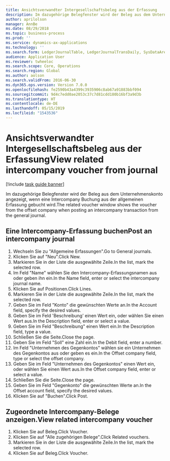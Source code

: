 ```yaml
---
title: Ansichtsverwandter Intergesellschaftsbeleg aus der Erfassung
description: Im dazugehörige Belegfenster wird der Beleg aus dem Unternehmenskonto angezeigt, wenn eine Intercompany Buchung aus der allgemeinen Erfassung gebucht wird.
author: aprilolson
manager: AnnBe
ms.date: 08/29/2018
ms.topic: business-process
ms.prod: ''
ms.service: dynamics-ax-applications
ms.technology: ''
ms.search.form: LedgerJournalTable, LedgerJournalTransDaily, SysDataAreaSelectLookup, LedgerTransVoucher, LedgerTransRelatedVouchers
audience: Application User
ms.reviewer: twheeloc
ms.search.scope: Core, Operations
ms.search.region: Global
ms.author: aolson
ms.search.validFrom: 2016-06-30
ms.dyn365.ops.version: Version 7.0.0
ms.openlocfilehash: fe2590b43a4399c3935906c8ab67a91883bbf094
ms.sourcegitcommit: 9d4c7edd0ae2053c37c7d81cdd180b16bf3a9d3b
ms.translationtype: HT
ms.contentlocale: de-DE
ms.lasthandoff: 05/15/2019
ms.locfileid: "1543536"
---
```

# <a name="view-related-intercompany-voucher-from-journal"></a><span data-ttu-id="c0a82-103">Ansichtsverwandter Intergesellschaftsbeleg aus der Erfassung</span><span class="sxs-lookup"><span data-stu-id="c0a82-103">View related intercompany voucher from journal</span></span>

[!include [task guide banner](../../includes/task-guide-banner.md)]

<span data-ttu-id="c0a82-104">Im dazugehörige Belegfenster wird der Beleg aus dem Unternehmenskonto angezeigt, wenn eine Intercompany Buchung aus der allgemeinen Erfassung gebucht wird.</span><span class="sxs-lookup"><span data-stu-id="c0a82-104">The related voucher window shows the voucher from the offset company when posting an intercompany transaction from the general journal.</span></span>


## <a name="post-an-intercompany-journal"></a><span data-ttu-id="c0a82-105">Eine Intercompany-Erfassung buchen</span><span class="sxs-lookup"><span data-stu-id="c0a82-105">Post an intercompany journal</span></span>
1. <span data-ttu-id="c0a82-106">Wechseln Sie zu "Allgemeine Erfassungen".</span><span class="sxs-lookup"><span data-stu-id="c0a82-106">Go to General journals.</span></span>
2. <span data-ttu-id="c0a82-107">Klicken Sie auf "Neu".</span><span class="sxs-lookup"><span data-stu-id="c0a82-107">Click New.</span></span>
3. <span data-ttu-id="c0a82-108">Markieren Sie in der Liste die ausgewählte Zeile.</span><span class="sxs-lookup"><span data-stu-id="c0a82-108">In the list, mark the selected row.</span></span>
4. <span data-ttu-id="c0a82-109">Im Feld "Name" wählen Sie den Intercompany-Erfassungsnamen aus oder geben ihn ein.</span><span class="sxs-lookup"><span data-stu-id="c0a82-109">In the Name field, enter or select the intercompany journal name.</span></span>
5. <span data-ttu-id="c0a82-110">Klicken Sie auf Positionen.</span><span class="sxs-lookup"><span data-stu-id="c0a82-110">Click Lines.</span></span>
6. <span data-ttu-id="c0a82-111">Markieren Sie in der Liste die ausgewählte Zeile.</span><span class="sxs-lookup"><span data-stu-id="c0a82-111">In the list, mark the selected row.</span></span>
7. <span data-ttu-id="c0a82-112">Geben Sie im Feld "Konto" die gewünschten Werte an.</span><span class="sxs-lookup"><span data-stu-id="c0a82-112">In the Account field, specify the desired values.</span></span>
8. <span data-ttu-id="c0a82-113">Geben Sie im Feld 'Beschreibung' einen Wert ein, oder wählen Sie einen Wert aus.</span><span class="sxs-lookup"><span data-stu-id="c0a82-113">In the Description field, enter or select a value.</span></span>
9. <span data-ttu-id="c0a82-114">Geben Sie im Feld "Beschreibung" einen Wert ein.</span><span class="sxs-lookup"><span data-stu-id="c0a82-114">In the Description field, type a value.</span></span>
10. <span data-ttu-id="c0a82-115">Schließen Sie die Seite.</span><span class="sxs-lookup"><span data-stu-id="c0a82-115">Close the page.</span></span>
11. <span data-ttu-id="c0a82-116">Geben Sie im Feld "Soll" eine Zahl ein.</span><span class="sxs-lookup"><span data-stu-id="c0a82-116">In the Debit field, enter a number.</span></span>
12. <span data-ttu-id="c0a82-117">Im Feld "Unternehmen des Gegenkontos" wählen sie ein Unternehmen des Gegenkontos aus oder geben es ein.</span><span class="sxs-lookup"><span data-stu-id="c0a82-117">In the Offset company field, type or select the offset company.</span></span>
13. <span data-ttu-id="c0a82-118">Geben Sie im Feld "Unternehmen des Gegenkontos" einen Wert ein, oder wählen Sie einen Wert aus.</span><span class="sxs-lookup"><span data-stu-id="c0a82-118">In the Offset company field, enter or select a value.</span></span>
14. <span data-ttu-id="c0a82-119">Schließen Sie die Seite.</span><span class="sxs-lookup"><span data-stu-id="c0a82-119">Close the page.</span></span>
15. <span data-ttu-id="c0a82-120">Geben Sie im Feld "Gegenkonto" die gewünschten Werte an.</span><span class="sxs-lookup"><span data-stu-id="c0a82-120">In the Offset account field, specify the desired values.</span></span>
16. <span data-ttu-id="c0a82-121">Klicken Sie auf "Buchen".</span><span class="sxs-lookup"><span data-stu-id="c0a82-121">Click Post.</span></span>

## <a name="view-related-intercompany-voucher"></a><span data-ttu-id="c0a82-122">Zugeordnete Intercompany-Belege anzeigen.</span><span class="sxs-lookup"><span data-stu-id="c0a82-122">View related intercompany voucher</span></span>
1. <span data-ttu-id="c0a82-123">Klicken Sie auf Beleg.</span><span class="sxs-lookup"><span data-stu-id="c0a82-123">Click Voucher.</span></span>
2. <span data-ttu-id="c0a82-124">Klicken Sie auf "Alle zugehörigen Belege".</span><span class="sxs-lookup"><span data-stu-id="c0a82-124">Click Related vouchers.</span></span>
3. <span data-ttu-id="c0a82-125">Markieren Sie in der Liste die ausgewählte Zeile.</span><span class="sxs-lookup"><span data-stu-id="c0a82-125">In the list, mark the selected row.</span></span>
4. <span data-ttu-id="c0a82-126">Klicken Sie auf Beleg.</span><span class="sxs-lookup"><span data-stu-id="c0a82-126">Click Voucher.</span></span>

